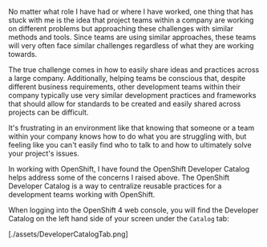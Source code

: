 No matter what role I have had or where I have worked, one thing that has stuck
with me is the idea that project teams within a company are working on different
problems but approaching these challenges with similar methods and tools. Since
teams are using similar approaches, these teams will very often face similar
challenges regardless of what they are working towards.

The true challenge comes in how to easily share ideas and practices across a large
company. Additionally, helping teams be conscious that, despite different business
requirements, other development teams within their company typically use very similar
development practices and frameworks that should allow for standards to be created
and easily shared across projects can be difficult.

It's frustrating in an environment like that knowing that someone or a team within
your company knows how to do what you are struggling with, but feeling like you
can't easily find who to talk to and how to ultimately solve your project's issues.

In working with OpenShift, I have found the OpenShift Developer Catalog helps address
some of the concerns I raised above. The OpenShift Developer Catalog is a way to
centralize reusable practices for a development teams working with OpenShift.

When logging into the OpenShift 4 web console, you will find the Developer Catalog
on the left hand side of your screen under the `Catalog` tab:

[./assets/DeveloperCatalogTab.png]
